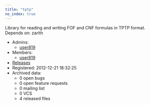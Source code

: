```yaml
---
title: "tptp"
no_index: true
---
```


Library for reading and writing FOF and CNF formulas in TPTP format. Depends on: zarith


* Admins:
  * [user819](/users/user819)
* Members:
  * [user819](/users/user819)
* [Releases](https://download.ocamlcore.org/tptp)
* Registered: 2012-12-21 18:32:25
* Archived data:
  * 0 open bugs
  * 0 open feature requests
  * 0 mailing list
  * 0 VCS
  * 4 released files
